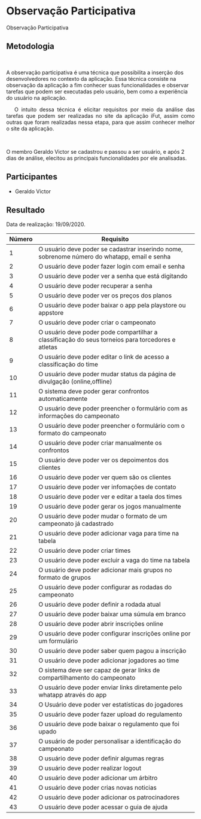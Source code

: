 #  Observação Participativa
  Observação Participativa
<div class="line"></div>

##  Metodologia

<p align="justify">&emsp;

A observação participativa é uma técnica que possibilita a inserção dos desenvolvedores no contexto da aplicação. Essa técnica consiste na observação da aplicação a fim conhecer suas funcionalidades e observar tarefas que podem ser executadas pelo usuário, bem como a experiência do usuário na aplicação.

</p>

<p align="justify">&emsp;
O intuito dessa técnica é elicitar requisitos por meio da análise das tarefas que podem ser realizadas no site da aplicação iFut, assim como outras que foram realizadas nessa etapa, para que assim conhecer melhor o site da aplicação.
</p>

<p align="justify">&emsp;

O membro Geraldo Victor se cadastrou e passou a ser usuário, e após 2 dias de análise, elecitou as principais funcionalidades por ele analisadas.

</p>

## Participantes
- Geraldo Victor

##  Resultado

Data de realização: 19/09/2020.

|Número | Requisito                                         |
|-------|---------------------------------------------------|
|1      |O usuário deve poder se cadastrar inserindo nome, sobrenome número do whatapp, email e senha |
|2      |O usuário deve poder fazer login com email e senha|
|3      |O usuário deve poder ver a senha que está digitando|
|4      |O usuário deve poder recuperar a senha |
|5      |O usuário deve poder ver os preços dos planos|
|6      |O usuário deve poder baixar o app pela playstore ou appstore|
|7      |O usuário deve poder criar o campeonato|
|8      |O usuário deve poder pode compartilhar a classificação do seus torneios para torcedores e atletas |
|9      |O usuário deve poder editar o link de acesso a classificação do time|
|10      |O usuário deve poder mudar status da página de divulgação (online,offline)|
|11     |O sistema deve poder gerar confrontos automaticamente|
|12     |O usuário deve poder preencher o formulário com as informações do campeonato|
|13     |O usuário deve poder preencher o formulário com o formato do campeonato|
|14     |O usuário deve poder criar manualmente os confrontos|
|15     |O usuário deve poder ver os depoimentos dos clientes|
|16     |O usuário deve poder ver quem são os clientes|
|17     |O usuário deve poder ver infomações de contato|
|18     |O usuário deve poder ver e editar a taela dos times|
|19     |O usuário deve poder gerar os jogos manualmente |
|20     |O usuário deve poder mudar o formato de um campeonato já cadastrado|
|21     |O usuário deve poder adicionar vaga para time na tabela|
|22     |O usuário deve poder criar times|
|23     |O usuário deve poder excluir a vaga do time na tabela|
|24     |O usuário deve poder adicionar mais grupos no formato de grupos|
|25     |O usuário deve poder configurar as rodadas do campeonato|
|26    |O usuário deve poder definir a rodada atual |
|27     |O usuário deve poder baixar uma súmula em branco|
|28     |O usuário deve poder abrir inscrições online|
|29     |O usuário deve poder configurar inscrições online por um formulário|
|30     |O usuário deve poder saber quem pagou a inscrição|
|31     |O usuário deve poder adicionar jogadores ao time|
|32     |O sistema deve ser capaz de gerar links de compartilhamento do campeonato
|33     |O usuário deve poder enviar links diretamente pelo whatapp através do app|
|34     |O Usuário deve poder ver estatísticas do jogadores|
|35     |O usuário deve poder fazer upload do regulamento|
|36     |O usuário deve pode baixar o regulamento que foi upado|
|37     |O usuário de poder personalisar a identificação do campeonato|
|38     |O usuário deve poder definir algumas regras |
|39     |O usuário deve poder realizar logout|
|40     |O usuário deve poder adicionar um árbitro|
|41     |O usuário deve poder crias novas noticias|
|42     |O usuário deve poder adicionar os patrocinadores|
|43     |O usuário deve poder acessar o guia de ajuda|
